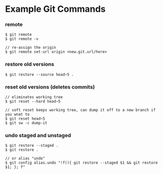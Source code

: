 # Example Git Commands
### remote
```git $ 
$ git remote
$ git remote -v

// re-assign the origin
$ git remote set-url origin <new.git.url/here>
```

### restore old versions
```git 
$ git restore --source head~5 .
```

### reset old versions (deletes commits)
```git
// eliminates working tree
$ git reset --hard head~5 

// soft reset keeps working tree, can dump it off to a new branch if you wnat to
$ git reset head~5  
$ git sw -c dump-it
```

### undo staged and unstaged
```git
$ git restore --staged .
$ git restore .

// or alias "undo"
$ git config alias.undo "!f(){ git restore --staged $1 && git restore $1; }; f"
```